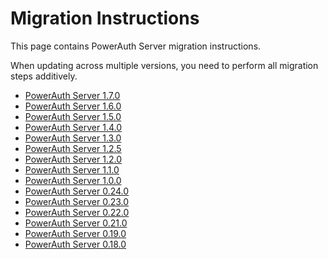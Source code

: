# Migration Instructions

This page contains PowerAuth Server migration instructions.

<!-- begin box warning -->
When updating across multiple versions, you need to perform all migration steps additively.
<!-- end -->

- [PowerAuth Server 1.7.0](./PowerAuth-Server-1.7.0.md)
- [PowerAuth Server 1.6.0](./PowerAuth-Server-1.6.0.md)
- [PowerAuth Server 1.5.0](./PowerAuth-Server-1.5.0.md)
- [PowerAuth Server 1.4.0](./PowerAuth-Server-1.4.0.md)
- [PowerAuth Server 1.3.0](./PowerAuth-Server-1.3.0.md)
- [PowerAuth Server 1.2.5](./PowerAuth-Server-1.2.5.md)
- [PowerAuth Server 1.2.0](./PowerAuth-Server-1.2.0.md)
- [PowerAuth Server 1.1.0](./PowerAuth-Server-1.1.0.md)
- [PowerAuth Server 1.0.0](./PowerAuth-Server-1.0.0.md)
- [PowerAuth Server 0.24.0](./PowerAuth-Server-0.24.0.md)
- [PowerAuth Server 0.23.0](./PowerAuth-Server-0.23.0.md)
- [PowerAuth Server 0.22.0](./PowerAuth-Server-0.22.0.md)
- [PowerAuth Server 0.21.0](./PowerAuth-Server-0.21.0.md)
- [PowerAuth Server 0.19.0](./PowerAuth-Server-0.19.0.md)
- [PowerAuth Server 0.18.0](./PowerAuth-Server-0.18.0.md)
